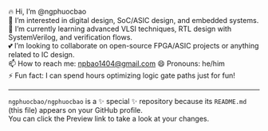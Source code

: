 🔥 Hi, I’m @ngphuocbao  
👀 I’m interested in digital design, SoC/ASIC design, and embedded systems.  
🌱 I’m currently learning advanced VLSI techniques, RTL design with SystemVerilog, and verification flows.  
💕 I’m looking to collaborate on open-source FPGA/ASIC projects or anything related to IC design.  
📫 How to reach me: npbao1404@gmail.com 
😄 Pronouns: he/him  
⚡ Fun fact: I can spend hours optimizing logic gate paths just for fun!

---

`ngphuocbao/ngphuocbao` is a ✨ special ✨ repository because its `README.md` (this file) appears on your GitHub profile.  
You can click the Preview link to take a look at your changes.

